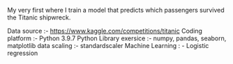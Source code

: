 My very first where I train a model that predicts which passengers survived the Titanic shipwreck.

Data source :- https://www.kaggle.com/competitions/titanic
Coding platform :- Python 3.9.7
Python Library exersice :- numpy, pandas, seaborn, matplotlib 
data scaling :- standardscaler
Machine Learning : -  Logistic regression 
